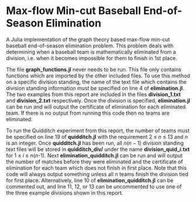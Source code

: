 # Max-flow Min-cut Baseball End-of-Season Elimination
A Julia implementation of the graph theory based max-flow min-cut baseball end-of-season elimination problem. This problem deals with determining when a baseball team is mathematically eliminated from a division, i.e. when it becomes impossible for them to finish in 1st place.

The file **graph_functions.jl** never needs to be run. This file only contains functions which are imported by the other included files. To use this method on a specific division standing, the name of the text file which contains the division standing information must be specified on line 4 of **elimination.jl**. The two examples from this report are included in the files **division_1.txt** and **division_2.txt** respectively. Once the division is specified, **elimination.jl** can be run and will output the certificate of elimination for each eliminated team. If there is no output from running this code then no teams are eliminated.

To run the Quidditch experiment from this report, the number of teams must be specified on line 19 of **quidditch.jl** with the requirement 2 &leq; *n* &leq; 13 and *n* is an integer. Once **quidditch.jl** has been run, all $n(n-1)$ division standing text files will be stored in **quidditch_div/** under the name **division_quid_*i*.txt** for 1 &leq; *i* &leq; *n*(*n*-1). Next **elimination_quidditch.jl** can be run and will output the number of matches before they were eliminated and the certificate of elimination for each team which does not finish in first place. Note that this code will always output something unless all $n$ teams finish the division tied for first place. Alternatively, line 10 of **elimination_quidditch.jl** can be commented out, and line 11, 12, or 13 can be uncommented to use one of the three example divisions shown in this report.
